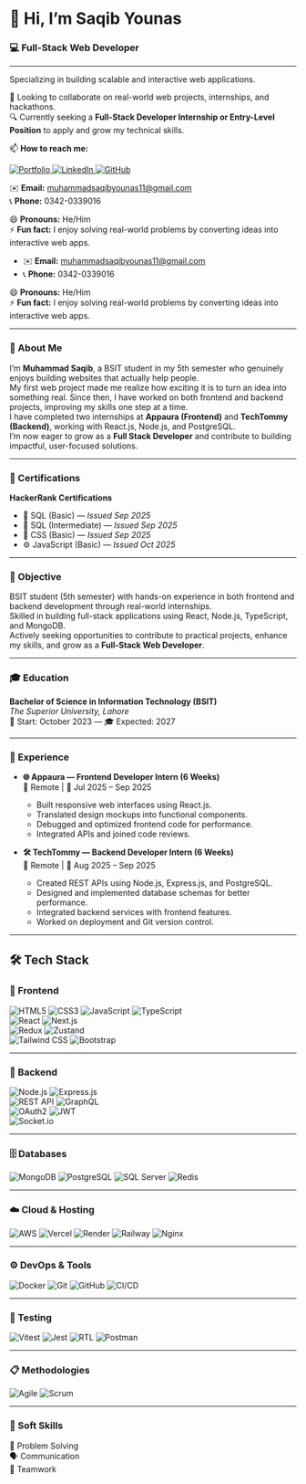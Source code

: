 # 👋 Hi, I’m Saqib Younas

### 💻 Full-Stack Web Developer
---
Specializing in building scalable and interactive web applications. 

💞️ Looking to collaborate on real-world web projects, internships, and hackathons.  
🔍 Currently seeking a **Full-Stack Developer Internship or Entry-Level Position** to apply and grow my technical skills.

📫 **How to reach me:**  
<p align="left">
  <a href="https://portfolio-github-io-seven-gamma.vercel.app/" target="_blank">
    <img src="https://img.shields.io/badge/Portfolio-000000?style=for-the-badge&logo=vercel&logoColor=white" alt="Portfolio"/>
  </a>
  <a href="https://www.linkedin.com/in/muhammad-saqib-younas-0123aa329" target="_blank">
    <img src="https://img.shields.io/badge/LinkedIn-0077B5?style=for-the-badge&logo=linkedin&logoColor=white" alt="LinkedIn"/>
  </a>
  <a href="https://github.com/SaqibYounas" target="_blank">
    <img src="https://img.shields.io/badge/GitHub-181717?style=for-the-badge&logo=github&logoColor=white" alt="GitHub"/>
  </a>
</p>

✉️ **Email:** muhammadsaqibyounas11@gmail.com  
📞 **Phone:** 0342-0339016  

😄 **Pronouns:** He/Him  
⚡ **Fun fact:** I enjoy solving real-world problems by converting ideas into interactive web apps.

- ✉️ **Email:** muhammadsaqibyounas11@gmail.com  
- 📞 **Phone:** 0342-0339016  

😄 **Pronouns:** He/Him  
⚡ **Fun fact:** I enjoy solving real-world problems by converting ideas into interactive web apps.

---

### 👤 About Me

I’m **Muhammad Saqib**, a BSIT student in my 5th semester who genuinely enjoys building websites that actually help people.  
My first web project made me realize how exciting it is to turn an idea into something real. Since then, I have worked on both frontend and backend projects, improving my skills one step at a time.  
I have completed two internships at **Appaura (Frontend)** and **TechTommy (Backend)**, working with React.js, Node.js, and PostgreSQL.  
I’m now eager to grow as a **Full Stack Developer** and contribute to building impactful, user-focused solutions.

---

### 📜 Certifications  

**HackerRank Certifications**  
- 🧩 SQL (Basic) — *Issued Sep 2025*  
- 🧠 SQL (Intermediate) — *Issued Sep 2025*  
- 🎨 CSS (Basic) — *Issued Sep 2025*  
- ⚙️ JavaScript (Basic) — *Issued Oct 2025*  

---

### 🎯 Objective  

BSIT student (5th semester) with hands-on experience in both frontend and backend development through real-world internships.  
Skilled in building full-stack applications using React, Node.js, TypeScript, and MongoDB.  
Actively seeking opportunities to contribute to practical projects, enhance my skills, and grow as a **Full-Stack Web Developer**.

---

### 🎓 Education  

**Bachelor of Science in Information Technology (BSIT)**  
*The Superior University, Lahore*  
📅 Start: October 2023 — 🎓 Expected: 2027  

---

### 💼 Experience  

- **🌐 Appaura — Frontend Developer Intern (6 Weeks)**  
  📍 Remote | 📅 Jul 2025 – Sep 2025  
  - Built responsive web interfaces using React.js.  
  - Translated design mockups into functional components.  
  - Debugged and optimized frontend code for performance.  
  - Integrated APIs and joined code reviews.  

- **🛠️ TechTommy — Backend Developer Intern (6 Weeks)**  
  📍 Remote | 📅 Aug 2025 – Sep 2025  
  - Created REST APIs using Node.js, Express.js, and PostgreSQL.  
  - Designed and implemented database schemas for better performance.  
  - Integrated backend services with frontend features.  
  - Worked on deployment and Git version control.  

---

## 🛠️ Tech Stack  

### 🎨 Frontend  
![HTML5](https://img.shields.io/badge/HTML5-E34F26?logo=html5&logoColor=white)
![CSS3](https://img.shields.io/badge/CSS3-1572B6?logo=css3&logoColor=white)
![JavaScript](https://img.shields.io/badge/JavaScript-F7DF1E?logo=javascript&logoColor=black)
![TypeScript](https://img.shields.io/badge/TypeScript-3178C6?logo=typescript&logoColor=white)  
![React](https://img.shields.io/badge/React-20232A?logo=react&logoColor=61DAFB)
![Next.js](https://img.shields.io/badge/Next.js-000000?logo=nextdotjs&logoColor=white)  
![Redux](https://img.shields.io/badge/Redux-764ABC?logo=redux&logoColor=white)
![Zustand](https://img.shields.io/badge/Zustand-000000?logo=zustand&logoColor=white)  
![Tailwind CSS](https://img.shields.io/badge/TailwindCSS-06B6D4?logo=tailwindcss&logoColor=white)
![Bootstrap](https://img.shields.io/badge/Bootstrap-7952B3?logo=bootstrap&logoColor=white)

---

### 🔧 Backend  
![Node.js](https://img.shields.io/badge/Node.js-339933?logo=nodedotjs&logoColor=white)
![Express.js](https://img.shields.io/badge/Express.js-000000?logo=express&logoColor=white)  
![REST API](https://img.shields.io/badge/REST_API-FF69B4?logo=api&logoColor=white)
![GraphQL](https://img.shields.io/badge/GraphQL-E10098?logo=graphql&logoColor=white)  
![OAuth2](https://img.shields.io/badge/OAuth2.0-0066A1?logo=auth0&logoColor=white)
![JWT](https://img.shields.io/badge/JWT-000000?logo=jsonwebtokens&logoColor=white)  
![Socket.io](https://img.shields.io/badge/Socket.io-010101?logo=socket.io&logoColor=white)

---

### 🗄️ Databases  
![MongoDB](https://img.shields.io/badge/MongoDB-47A248?logo=mongodb&logoColor=white)
![PostgreSQL](https://img.shields.io/badge/PostgreSQL-4169E1?logo=postgresql&logoColor=white)
![SQL Server](https://img.shields.io/badge/SQL_Server-CC2927?logo=microsoftsqlserver&logoColor=white)
![Redis](https://img.shields.io/badge/Redis-DC382D?logo=redis&logoColor=white)

---

### ☁️ Cloud & Hosting  
![AWS](https://img.shields.io/badge/AWS-232F3E?logo=amazonaws&logoColor=white)
![Vercel](https://img.shields.io/badge/Vercel-000000?logo=vercel&logoColor=white)
![Render](https://img.shields.io/badge/Render-0099FF?logo=render&logoColor=white)
![Railway](https://img.shields.io/badge/Railway-000000?logo=railway&logoColor=white)
![Nginx](https://img.shields.io/badge/Nginx-009639?logo=nginx&logoColor=white)

---

### ⚙️ DevOps & Tools  
![Docker](https://img.shields.io/badge/Docker-2496ED?logo=docker&logoColor=white)
![Git](https://img.shields.io/badge/Git-F05032?logo=git&logoColor=white)
![GitHub](https://img.shields.io/badge/GitHub-181717?logo=github&logoColor=white)
![CI/CD](https://img.shields.io/badge/GitHub_Actions-2088FF?logo=githubactions&logoColor=white)

---

### 🧪 Testing  
![Vitest](https://img.shields.io/badge/Vitest-6E9F18?logo=vitest&logoColor=white)
![Jest](https://img.shields.io/badge/Jest-C21325?logo=jest&logoColor=white)
![RTL](https://img.shields.io/badge/React_Testing_Library-E33332?logo=testinglibrary&logoColor=white)
![Postman](https://img.shields.io/badge/Postman-FF6C37?logo=postman&logoColor=white)

---

### 📋 Methodologies  
![Agile](https://img.shields.io/badge/Agile-FCA121?logo=agile&logoColor=black)
![Scrum](https://img.shields.io/badge/Scrum-6DB33F?logo=scrum&logoColor=white)

---

### 🤝 Soft Skills  
🧠 Problem Solving  
🗣️ Communication  
🤝 Teamwork
